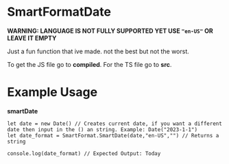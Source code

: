 # SmartFormatDate

**WARNING: LANGUAGE IS NOT FULLY SUPPORTED YET USE ``` "en-US" ``` OR LEAVE IT EMPTY**

Just a fun function that ive made.
not the best but not the worst.

To get the JS file go to **compiled**.
For the TS file go to **src**.

# Example Usage

**smartDate**

```
let date = new Date() // Creates current date, if you want a different date then input in the () an string. Example: Date("2023-1-1")
let date_format = SmartFormat.SmartDate(date,"en-US","") // Returns a string

console.log(date_format) // Expected Output: Today
```

